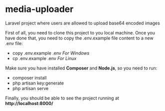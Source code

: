 # media-uploader
Laravel project where users are allowed to upload base64 encoded images

First of all, you need to clone this project to you local machine. Once you have done that, you need to copy the .env.example file content to a new .env file:

* copy .env.example .env   *For Windows*
* cp .env.example .env   *For Linux*

Make sure you have installed **Composer** and **Node.js**, so you need to run:

* composer install
* php artisan key:generate
* php artisan serve

Finally, you should be able to see the project running at **http://localhost:8000/**
